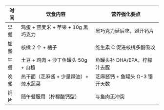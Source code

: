 | 时间 | 饮食内容                              | 营养强化要点                   |
| ---- | ------------------------------------- | ------------------------------ |
| 早餐 | 鸡蛋 + 燕麦米 + 苹果 + 10g 黑巧克力   | 黑巧克力延后吃，避开钙片       |
| 加餐 | 核桃 2 个 + 橘子                      | 维生素 C 促进核桃多酚吸收      |
| 午餐 | 土豆 + 鸡肉 + 沙丁鱼罐头 50g + 山楂   | 鱼罐头补 DHA/EPA，柠檬汁去腥   |
| 晚餐 | 热干面（芝麻酱 + 少量辣油）+ 焯水蔬菜 | 芝麻酱钙 + 鱼罐头 Ω-3 错开天数 |
| 钙片 | 随午餐服用（柠檬酸钙型）              | 与鱼肉无冲突                   |
